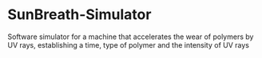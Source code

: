 # SunBreath-Simulator
Software simulator for a machine that accelerates the wear of polymers by UV rays, establishing a time, type of polymer and the intensity of UV rays

